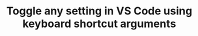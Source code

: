 ---
title: "Toggle any setting in VS Code using keyboard shortcut arguments"
layout: external
channel: Medium
external_url: https://medium.com/hack-visual-studio-code/toggle-any-setting-in-vs-code-using-keyboard-shortcut-arguments-cdb5ddc56955
category: vscode
status: publish
published: true
type: post
keywords:
  - Visual Studio Code
  - VS Code
  - Toggle Setting
---